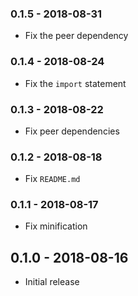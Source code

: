 ### 0.1.5 - 2018-08-31

- Fix the peer dependency

### 0.1.4 - 2018-08-24

- Fix the `import` statement

### 0.1.3 - 2018-08-22

- Fix peer dependencies

### 0.1.2 - 2018-08-18

- Fix `README.md`

### 0.1.1 - 2018-08-17

- Fix minification

## 0.1.0 - 2018-08-16

- Initial release
